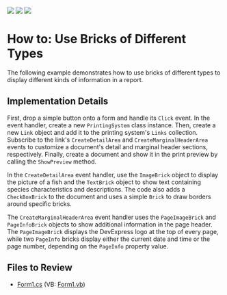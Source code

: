 <!-- default badges list -->
![](https://img.shields.io/endpoint?url=https://codecentral.devexpress.com/api/v1/VersionRange/128597700/23.2.3%2B)
[![](https://img.shields.io/badge/Open_in_DevExpress_Support_Center-FF7200?style=flat-square&logo=DevExpress&logoColor=white)](https://supportcenter.devexpress.com/ticket/details/T335238)
[![](https://img.shields.io/badge/📖_How_to_use_DevExpress_Examples-e9f6fc?style=flat-square)](https://docs.devexpress.com/GeneralInformation/403183)
<!-- default badges end -->

# How to: Use Bricks of Different Types

The following example demonstrates how to use bricks of different types to display different kinds of information in a report.

## Implementation Details

First, drop a simple button onto a form and handle its `Click` event. In the event handler, create a new `PrintingSystem` class instance. Then, create a new `Link` object and add it to the printing system's `Links` collection. Subscribe to the link's `CreateDetailArea` and `CreateMarginalHeaderArea` events to customize a document's detail and marginal header sections, respectively. Finally, create a document and show it in the print preview by calling the `ShowPreview` method.

In the `CreateDetailArea` event handler, use the `ImageBrick` object to display the picture of a fish and the `TextBrick` object to show text containing species characteristics and descriptions. The code also adds a `CheckBoxBrick` to the document and uses a simple `Brick` to draw borders around specific bricks.

The `CreateMarginalHeaderArea` event handler uses the `PageImageBrick` and `PageInfoBrick` objects to show additional information in the page header. The `PageImageBrick` displays the DevExpress logo at the top of every page, while two `PageInfo` bricks display either the current date and time or the page number, depending on the `PageInfo` property value.

## Files to Review

* [Form1.cs](./CS/DifferentBrickTypes/Form1.cs) (VB: [Form1.vb](./VB/DifferentBrickTypes/Form1.vb))



